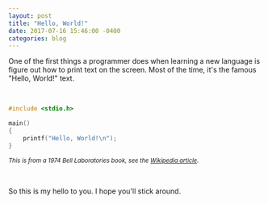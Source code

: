 ```yaml
---
layout: post
title: "Hello, World!"
date: 2017-07-16 15:46:00 -0400
categories: blog
---
```

One of the first things a programmer does when learning a new language is figure out how to print text on the screen. Most of the time, it's the famous "Hello, World!" text.

&nbsp;

```c
#include <stdio.h>

main()
{
	printf("Hello, World!\n");
}
```
<small>*This is from a 1974 Bell Laboratories book, see the [Wikipedia article](https://en.wikipedia.org/wiki/%22Hello,_World!%22_program).*</small>

&nbsp;

So this is my hello to you. I hope you'll stick around.
